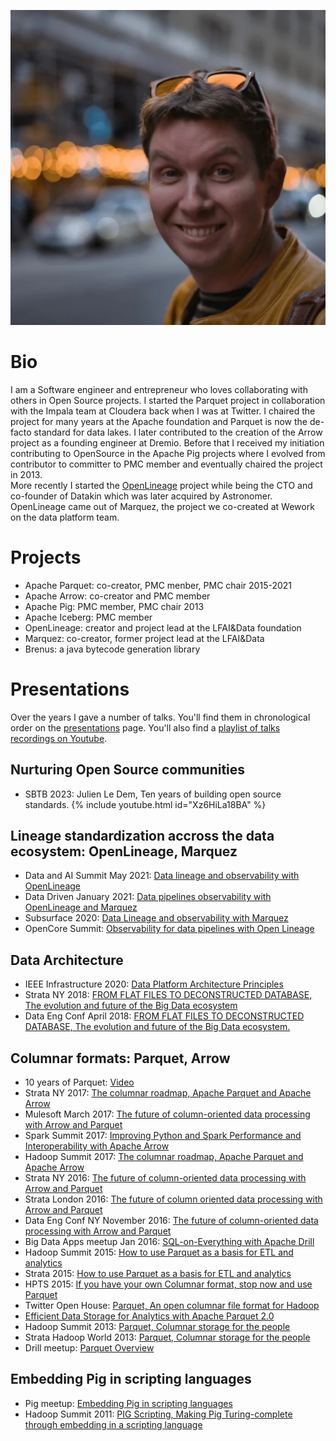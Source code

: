 ![Julien Le Dem](JulienLeDem.jpg "Julien Le Dem")

# Bio 
I am a Software engineer and entrepreneur who loves collaborating with others in Open Source projects.
I started the Parquet project in collaboration with the Impala team at Cloudera back when I was at Twitter. I chaired the project for many years at the Apache foundation and Parquet is now the de-facto standard for data lakes. I later contributed to the creation of the Arrow project as a founding engineer at Dremio.
Before that I received my initiation contributing to OpenSource in the Apache Pig projects where I evolved from contributor to committer to PMC member and eventually chaired the project in 2013.   
More recently I started the [OpenLineage](https://openlineage.io) project while being the CTO and co-founder of Datakin which was later acquired by Astronomer. OpenLineage came out of Marquez, the project we co-created at Wework on the data platform team.

# Projects
- Apache Parquet: co-creator, PMC menber, PMC chair 2015-2021
- Apache Arrow: co-creator and PMC member
- Apache Pig: PMC member, PMC chair 2013
- Apache Iceberg: PMC member
- OpenLineage: creator and project lead at the LFAI&Data foundation
- Marquez: co-creator, former project lead at the LFAI&Data
- Brenus: a java bytecode generation library

# Presentations
Over the years I gave a number of talks. You'll find them in chronological order on the [presentations](presentations.md) page.
You'll also find a [playlist of talks recordings on Youtube](https://www.youtube.com/playlist?list=PL-i24QdqiobbMEGrtf1hLmu6ADvtnz3mR).

## Nurturing Open Source communities

 - SBTB 2023: Julien Le Dem, Ten years of building open source standards.
{% include youtube.html id="Xz6HiLa18BA" %}

## Lineage standardization accross the data ecosystem: OpenLineage, Marquez
 - Data and AI Summit May 2021: [Data lineage and observability with OpenLineage](slides/dataandaisummit-datapipelinesobservabilitywithopenlineage1-210622180843.pdf)
 - Data Driven January 2021: [Data pipelines observability with OpenLineage and Marquez](slides/datadrivenjan2021-datapipelinesobservabilityopenlineagemarquez-210205042221.pdf)
 - Subsurface 2020: [Data Lineage and observability with Marquez](slides/datalineageandobservabilitywithmarquezsubsurface2020-200807003708.pdf)
 - OpenCore Summit: [Observability for data pipelines with Open Lineage](slides/opencoresummit-observabilityfordatapipelineswithopenlineage-201218231602.pdf)

## Data Architecture 
 - IEEE Infrastructure 2020: [Data Platform Architecture Principles](slides/dataplatformarchitectureprinciplesieeeinfrastructure20201-201009010526.pdf)
 - Strata NY 2018: [FROM FLAT FILES TO DECONSTRUCTED DATABASE, The evolution and future of the Big Data ecosystem](slides/stratany2018juliendeconstructed-180913124939.pptx)
 - Data Eng Conf April 2018: [FROM FLAT FILES TO DECONSTRUCTED DATABASE, The evolution and future of the Big Data ecosystem.](slides/dataengconfsf2018deconstructeddatabase-180419013916.pdf)

## Columnar formats: Parquet, Arrow
 - 10 years of Parquet: [Video](https://www.youtube.com/embed/qe0SeC0Hr_k?si=a44OrEa079qNprQ-)
 - Strata NY 2017: [The columnar roadmap, Apache Parquet and Apache Arrow](slides/stratanyj2017parquetarrowroadmap-170928173153.pptx)
 - Mulesoft March 2017: [The future of column-oriented data processing with Arrow and Parquet](slides/mulesoftmar2017parquetarrow-170405025651.pptx)
 - Spark Summit 2017: [Improving Python and Spark Performance and Interoperability with Apache Arrow](slides/sparksummitsf2017v9-170607220323.pptx)
 - Hadoop Summit 2017: [The columnar roadmap, Apache Parquet and Apache Arrow](slides/hadoopsummitsj2017parquetarrowroadmap-170615230306.pptx)
 - Strata NY 2016: [The future of column-oriented data processing with Arrow and Parquet](slides/stratany2016parquetarrow-160930180520.pptx)
 - Strata London 2016: [The future of column oriented data processing with Arrow and Parquet](slides/stratalondonparquetarrow-160602155004.pdf)
 - Data Eng Conf NY November 2016: [The future of column-oriented data processing with Arrow and Parquet](slides/dataengconfnynov2016parquetarrow-161104233001.pptx)
 - Big Data Apps meetup Jan 2016: [SQL-on-Everything with Apache Drill](slides/sqloneverythingwithdrill-160128183101.pdf)
 - Hadoop Summit 2015: [How to use Parquet as a basis for ETL and analytics](slides/howtouseparquethadoopsummitsanjose2015-150616000241-lva1-app6892.pdf)
 - Strata 2015: [How to use Parquet as a basis for ETL and analytics](slides/howtouseparquetstratasanjose2015-150220193807-conversion-gate01.pdf)
 - HPTS 2015: [If you have your own Columnar format, stop now and use Parquet](slides/parquet-hpts-lightning-talk-150930192645-lva1-app6891.pdf)
 - Twitter Open House: [Parquet, An open columnar file format for Hadoop](slides/parquettwitteropenhouse3-130418124327-phpapp02.pdf)
 - [Efficient Data Storage for Analytics with Apache Parquet 2.0](slides/th-210p-ledem-140605203930-phpapp01.pdf)
 - Hadoop Summit 2013: [Parquet, Columnar storage for the people](slides/parquethadoopsummit2013-130627111442-phpapp01.pdf)
 - Strata Hadoop World 2013: [Parquet, Columnar storage for the people](slides/parquetstratanyhadoopworld2013-131029153455-phpapp01.pdf)
 - Drill meetup: [Parquet Overview](slides/parquetoverview-130314004727-phpapp01.ppt)

## Embedding Pig in scripting languages 
 - Pig meetup: [Embedding Pig in scripting languages](slides/presentationpigscripting-110629000548-phpapp01.pptx)
 - Hadoop Summit 2011: [PIG Scripting, Making Pig Turing-complete through embedding in a scripting language](slides/hadoopsummit2011pigscripting-110629233815-phpapp02.pptx)

